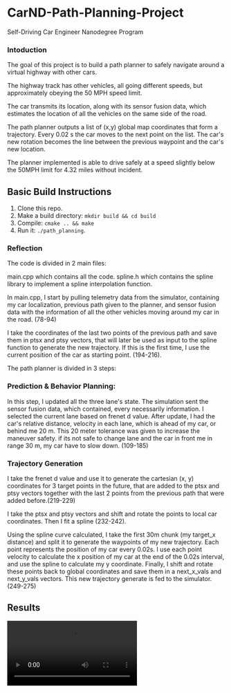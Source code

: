 # CarND-Path-Planning-Project
Self-Driving Car Engineer Nanodegree Program
   
### Intoduction
The goal of this project is to build a path planner to safely navigate around a virtual highway with other cars.

The highway track has other vehicles, all going different speeds, but approximately obeying the 50 MPH speed limit.

The car transmits its location, along with its sensor fusion data, which estimates the location of all the vehicles on the same side of the road.

The path planner outputs a list of (x,y) global map coordinates that form a trajectory. Every 0.02 s the car moves to the next point on the list. The car's new rotation becomes the line between the previous waypoint and the car's new location.

The planner implemented is able to drive safely at a speed slightly below the 50MPH limit for 4.32 miles without incident.


## Basic Build Instructions

1. Clone this repo.
2. Make a build directory: `mkdir build && cd build`
3. Compile: `cmake .. && make`
4. Run it: `./path_planning`. 


### Reflection
The code is divided in 2 main files:

main.cpp which contains all the code.
spline.h which contains the spline library to implement a spline interpolation function.

In main.cpp, I start by pulling telemetry data from the simulator, containing my car localization, previous path given to the planner, and sensor fusion data with the information of all the other vehicles moving around my car in the road. (78-94)

I take the coordinates of the last two points of the previous path and save them in ptsx and ptsy vectors, that will later be used as input to the spline function to generate the new trajectory. If this is the first time, I use the current position of the car as starting point. (194-216).

The path planner is divided in 3 steps:



### Prediction & Behavior Planning:
In this step, I updated all the three lane's state. The simulation sent the sensor fusion data, which contained, every necessarily information. I selected the current lane based on frenet d value. After update, I had the car's relative distance, velocity in each lane, which is ahead of my car, or behind me 20 m. This 20 meter tolerance was given to increase the maneuver safety. if its not safe to change lane and the car in front me in range 30 m, my car have to slow down. (109-185)


### Trajectory Generation
I take the frenet d value and use it to generate the cartesian (x, y) coordinates for 3 target points in the future, that are added to the ptsx and ptsy vectors together with the last 2 points from the previous path that were added before.(219-229)

I take the ptsx and ptsy vectors and shift and rotate the points to local car coordinates. Then I fit a spline (232-242).

Using the spline curve calculated, I take the first 30m chunk (my target_x distance) and split it to generate the waypoints of my new trajectory. Each point represents the position of my car every 0.02s. I use each point velocity to calculate the x position of my car at the end of the 0.02s interval, and use the spline to calculate my y coordinate. Finally, I shift and rotate these points back to global coordinates and save them in a next_x_vals and next_y_vals vectors. This new trajectory generate is fed to the simulator. (249-275)


## Results 

![github](https://user-images.githubusercontent.com/61292363/106394842-cce85f80-640f-11eb-9d1f-252d8bbbb057.mov)

